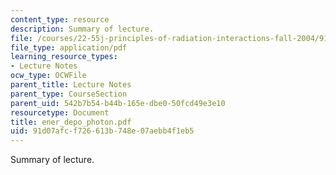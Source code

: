 ```yaml
---
content_type: resource
description: Summary of lecture.
file: /courses/22-55j-principles-of-radiation-interactions-fall-2004/91d07afcf726613b748e07aebb4f1eb5_ener_depo_photon.pdf
file_type: application/pdf
learning_resource_types:
- Lecture Notes
ocw_type: OCWFile
parent_title: Lecture Notes
parent_type: CourseSection
parent_uid: 542b7b54-b44b-165e-dbe0-50fcd49e3e10
resourcetype: Document
title: ener_depo_photon.pdf
uid: 91d07afc-f726-613b-748e-07aebb4f1eb5
---
```

Summary of lecture.

